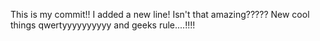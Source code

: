 This is my commit!!
I added a new line! Isn't that amazing?????
New cool things
qwertyyyyyyyyyy and geeks rule....!!!!
